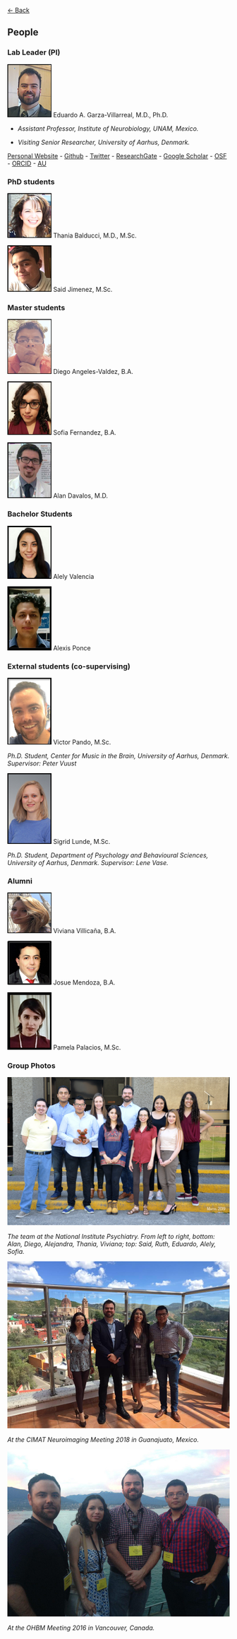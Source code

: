 [<- Back](index.md)

## People

### Lab Leader (PI)

![Eduardo Garza](ed_2018.jpg) Eduardo A. Garza-Villarreal, M.D., Ph.D.

* *Assistant Professor, Institute of Neurobiology, UNAM, Mexico.*

* *Visiting Senior Researcher, University of Aarhus, Denmark.*


[Personal Website](https://egarza.github.io) - [Github](https://github.com/egarza) - [Twitter](https://twitter.com/egarzav) - [ResearchGate](https://www.researchgate.net/profile/Eduardo_Garza_Villarreal) - [Google Scholar](https://scholar.google.com/citations?user=bX502bUAAAAJ&hl=en) - [OSF](https://osf.io/uc6aj/) - [ORCID](https://orcid.org/0000-0003-1381-8648) - [AU](http://pure.au.dk/portal/en/eduardoa@cfin.au.dk)


### PhD students

![Thania](thania.jpg) Thania Balducci, M.D., M.Sc.

![Said](said.jpg) Said Jimenez, M.Sc.


### Master students

![Diego](diego.jpg) Diego Angeles-Valdez, B.A.

![Sofia](sofia.jpg) Sofia Fernandez, B.A.

![Alan](alan.jpg) Alan Davalos, M.D.

### Bachelor Students

![Alely](alely.jpg) Alely Valencia

![Alexis](alexis.jpg) Alexis Ponce

### External students (co-supervising)

![Victor](victor.jpg) Victor Pando, M.Sc.

*Ph.D. Student, Center for Music in the Brain, University of Aarhus, Denmark. Supervisor: Peter Vuust*

![Sigrid](sigrid.jpg) Sigrid Lunde, M.Sc.

*Ph.D. Student, Department of Psychology and Behavioural Sciences, University of Aarhus, Denmark. Supervisor: Lene Vase.*

### Alumni

![Viviana](viviana.jpg) Viviana Villicaña, B.A.

![Josue](josue.jpg) Josue Mendoza, B.A.

![Pamela](pame.jpg) Pamela Palacios, M.Sc.

### Group Photos

![group photo](group3.jpg)

*The team at the National Institute Psychiatry. From left to right, bottom: Alan, Diego, Alejandra, Thania, Viviana; top: Said, Ruth, Eduardo, Alely, Sofia.*

![group photo](group1.jpg)

*At the CIMAT Neuroimaging Meeting 2018 in Guanajuato, Mexico.*

![group photo](group2.jpg)

*At the OHBM Meeting 2016 in Vancouver, Canada.*